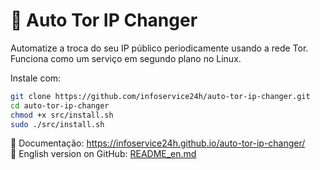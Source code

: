# 🧅 Auto Tor IP Changer

Automatize a troca do seu IP público periodicamente usando a rede Tor. Funciona como um serviço em segundo plano no Linux.

Instale com:

```bash
git clone https://github.com/infoservice24h/auto-tor-ip-changer.git
cd auto-tor-ip-changer
chmod +x src/install.sh
sudo ./src/install.sh
```

📄 Documentação: https://infoservice24h.github.io/auto-tor-ip-changer/  
📘 English version on GitHub: [README_en.md](https://github.com/infoservice24h/auto-tor-ip-changer/blob/main/README_en.md)
